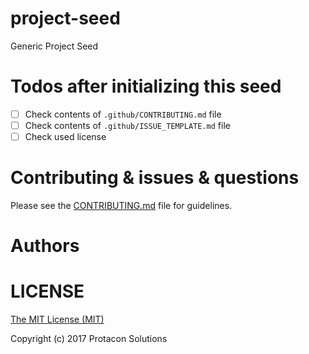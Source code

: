 # project-seed
Generic Project Seed

# Todos after initializing this seed
- [ ] Check contents of `.github/CONTRIBUTING.md` file
- [ ] Check contents of `.github/ISSUE_TEMPLATE.md` file
- [ ] Check used license

# Contributing & issues & questions
Please see the [CONTRIBUTING.md](.github/CONTRIBUTING.md) file for guidelines.

# Authors

# LICENSE
[The MIT License (MIT)](LICENSE)

Copyright (c) 2017 Protacon Solutions